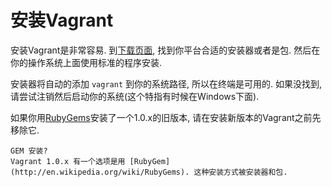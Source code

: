 安装Vagrant
=================

安装Vagrant是非常容易. 到[下载页面](http://www.vagrantup.com/downloads), 找到你平台合适的安装器或者是包. 然后在你的操作系统上面使用标准的程序安装.

安装器将自动的添加 `vagrant` 到你的系统路径, 所以在终端是可用的. 如果没找到, 请尝试注销然后启动你的系统(这个特指有时候在Windows下面).

如果你用[RubyGems](http://en.wikipedia.org/wiki/RubyGems)安装了一个1.0.x的旧版本, 请在安装新版本的Vagrant之前先移除它.

```
GEM 安装?
Vagrant 1.0.x 有一个选项是用 [RubyGem](http://en.wikipedia.org/wiki/RubyGems). 这种安装方式被安装器和包.
```
